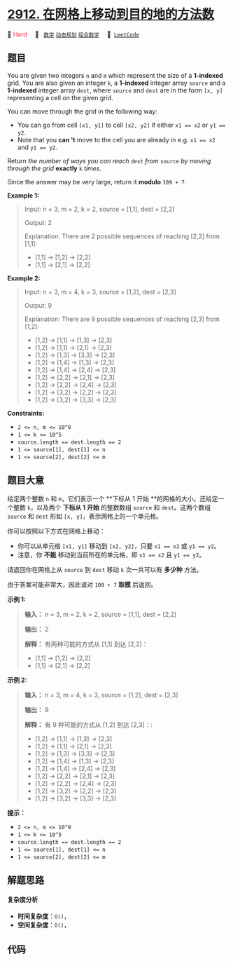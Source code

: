 # [2912. 在网格上移动到目的地的方法数](https://leetcode.com/problems/number-of-ways-to-reach-destination-in-the-grid)

🔴 <font color=#ff334b>Hard</font>&emsp; 🔖&ensp; [`数学`](/tag/math.md) [`动态规划`](/tag/dynamic-programming.md) [`组合数学`](/tag/combinatorics.md)&emsp; 🔗&ensp;[`LeetCode`](https://leetcode.com/problems/number-of-ways-to-reach-destination-in-the-grid)

## 题目

You are given two integers `n` and `m` which represent the size of a
**1-indexed** grid. You are also given an integer `k`, a **1-indexed** integer
array `source` and a **1-indexed** integer array `dest`, where `source` and
`dest` are in the form `[x, y]` representing a cell on the given grid.

You can move through the grid in the following way:

  * You can go from cell `[x1, y1]` to cell `[x2, y2]` if either `x1 == x2` or `y1 == y2`.
  * Note that you **can 't** move to the cell you are already in e.g. `x1 == x2` and `y1 == y2`.

Return _the number of ways you can reach_ `dest` _from_ `source` _by moving
through the grid_ **exactly** `k` _times._

Since the answer may be very large, return it **modulo** `109 + 7`.



**Example 1:**

> Input: n = 3, m = 2, k = 2, source = [1,1], dest = [2,2]
> 
> Output: 2
> 
> Explanation: There are 2 possible sequences of reaching [2,2] from [1,1]:
> - [1,1] -> [1,2] -> [2,2]
> - [1,1] -> [2,1] -> [2,2]

**Example 2:**

> Input: n = 3, m = 4, k = 3, source = [1,2], dest = [2,3]
> 
> Output: 9
> 
> Explanation: There are 9 possible sequences of reaching [2,3] from [1,2]:
> - [1,2] -> [1,1] -> [1,3] -> [2,3]
> - [1,2] -> [1,1] -> [2,1] -> [2,3]
> - [1,2] -> [1,3] -> [3,3] -> [2,3]
> - [1,2] -> [1,4] -> [1,3] -> [2,3]
> - [1,2] -> [1,4] -> [2,4] -> [2,3]
> - [1,2] -> [2,2] -> [2,1] -> [2,3]
> - [1,2] -> [2,2] -> [2,4] -> [2,3]
> - [1,2] -> [3,2] -> [2,2] -> [2,3]
> - [1,2] -> [3,2] -> [3,3] -> [2,3]

**Constraints:**

  * `2 <= n, m <= 10^9`
  * `1 <= k <= 10^5`
  * `source.length == dest.length == 2`
  * `1 <= source[1], dest[1] <= n`
  * `1 <= source[2], dest[2] <= m`


## 题目大意

给定两个整数 `n` 和 `m`，它们表示一个 **下标从 1 开始  **的网格的大小。还给定一个整数 `k`，以及两个 **下标从 1 开始**
的整数数组 `source` 和 `dest`。这两个数组 `source` 和 `dest` 形如 `[x, y]`，表示网格上的一个单元格。

你可以按照以下方式在网格上移动：

  * 你可以从单元格 `[x1, y1]` 移动到 `[x2, y2]`，只要 `x1 == x2` 或 `y1 == y2`。
  * 注意，你 **不能** 移动到当前所在的单元格，即 `x1 == x2` 且 `y1 == y2`。

请返回你在网格上从 `source` 到 `dest` 移动 `k` 次一共可以有 **多少种** 方法。

由于答案可能非常大，因此请对 `109 + 7` **取模** 后返回。



**示例 1:**

> 
> 
> 
> 
> 
> **输入：** n = 3, m = 2, k = 2, source = [1,1], dest = [2,2]
> 
> **输出：** 2
> 
> **解释：** 有两种可能的方式从 [1,1] 到达 [2,2]：
> - [1,1] -> [1,2] -> [2,2]
> - [1,1] -> [2,1] -> [2,2]
> 
> 

**示例 2:**

> 
> 
> 
> 
> 
> **输入：** n = 3, m = 4, k = 3, source = [1,2], dest = [2,3]
> 
> **输出：** 9
> 
> **解释：** 有 9 种可能的方式从 [1,2] 到达 [2,3]：:
> - [1,2] -> [1,1] -> [1,3] -> [2,3]
> - [1,2] -> [1,1] -> [2,1] -> [2,3]
> - [1,2] -> [1,3] -> [3,3] -> [2,3]
> - [1,2] -> [1,4] -> [1,3] -> [2,3]
> - [1,2] -> [1,4] -> [2,4] -> [2,3]
> - [1,2] -> [2,2] -> [2,1] -> [2,3]
> - [1,2] -> [2,2] -> [2,4] -> [2,3]
> - [1,2] -> [3,2] -> [2,2] -> [2,3]
> - [1,2] -> [3,2] -> [3,3] -> [2,3]
> 
> 



**提示：**

  * `2 <= n, m <= 10^9`
  * `1 <= k <= 10^5`
  * `source.length == dest.length == 2`
  * `1 <= source[1], dest[1] <= n`
  * `1 <= source[2], dest[2] <= m`


## 解题思路

#### 复杂度分析

- **时间复杂度**：`O()`，
- **空间复杂度**：`O()`，

## 代码

```javascript

```
